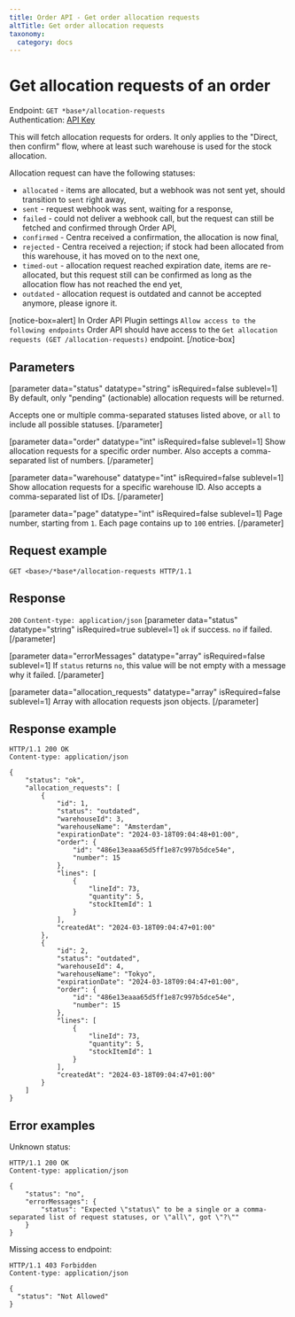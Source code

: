 ```yaml
---
title: Order API - Get order allocation requests
altTitle: Get order allocation requests
taxonomy:
  category: docs
---
```


# Get allocation requests of an order

Endpoint: `GET *base*/allocation-requests`  
Authentication: [API Key](/api-references/api-intro#authentication)

This will fetch allocation requests for orders. It only applies to the "Direct, then confirm" flow, where at least such 
warehouse is used for the stock allocation.

Allocation request can have the following statuses:

* `allocated` - items are allocated, but a webhook was not sent yet, should transition to `sent` right away,
* `sent` - request webhook was sent, waiting for a response,
* `failed` - could not deliver a webhook call, but the request can still be fetched and confirmed through Order API,
* `confirmed` - Centra received a confirmation, the allocation is now final,
* `rejected` - Centra received a rejection; if stock had been allocated from this warehouse, it has moved on to the next one,
* `timed-out` - allocation request reached expiration date, items are re-allocated, but this request still can be confirmed as long as the allocation flow has not reached the end yet,
* `outdated` - allocation request is outdated and cannot be accepted anymore, please ignore it.

[notice-box=alert]
In Order API Plugin settings `Allow access to the following endpoints` Order API should have access to the `Get allocation requests (GET /allocation-requests)` endpoint.
[/notice-box]

## Parameters

[parameter data="status" datatype="string" isRequired=false sublevel=1]
By default, only "pending" (actionable) allocation requests will be returned.

Accepts one or multiple comma-separated statuses listed above, or ``all`` to include all possible statuses.
[/parameter]

[parameter data="order" datatype="int" isRequired=false sublevel=1]
Show allocation requests for a specific order number. Also accepts a comma-separated list of numbers.
[/parameter]

[parameter data="warehouse" datatype="int" isRequired=false sublevel=1]
Show allocation requests for a specific warehouse ID. Also accepts a comma-separated list of IDs.
[/parameter]

[parameter data="page" datatype="int" isRequired=false sublevel=1]
Page number, starting from ``1``. Each page contains up to ``100`` entries.
[/parameter]

## Request example

`GET <base>/*base*/allocation-requests HTTP/1.1`

## Response

`200` `Content-type: application/json`
[parameter data="status" datatype="string" isRequired=true sublevel=1]
``ok`` if success. ``no`` if failed.
[/parameter]

[parameter data="errorMessages" datatype="array" isRequired=false sublevel=1]
If ``status`` returns ``no``, this value will be not empty with a message why it failed.
[/parameter]

[parameter data="allocation_requests" datatype="array" isRequired=false sublevel=1]
Array with allocation requests json objects.
[/parameter]

## Response example

```http
HTTP/1.1 200 OK
Content-type: application/json

{
    "status": "ok",
    "allocation_requests": [
        {
            "id": 1,
            "status": "outdated",
            "warehouseId": 3,
            "warehouseName": "Amsterdam",
            "expirationDate": "2024-03-18T09:04:48+01:00",
            "order": {
                "id": "486e13eaaa65d5ff1e87c997b5dce54e",
                "number": 15
            },
            "lines": [
                {
                    "lineId": 73,
                    "quantity": 5,
                    "stockItemId": 1
                }
            ],
            "createdAt": "2024-03-18T09:04:47+01:00"
        },
        {
            "id": 2,
            "status": "outdated",
            "warehouseId": 4,
            "warehouseName": "Tokyo",
            "expirationDate": "2024-03-18T09:04:47+01:00",
            "order": {
                "id": "486e13eaaa65d5ff1e87c997b5dce54e",
                "number": 15
            },
            "lines": [
                {
                    "lineId": 73,
                    "quantity": 5,
                    "stockItemId": 1
                }
            ],
            "createdAt": "2024-03-18T09:04:47+01:00"
        }
    ]
}
```

## Error examples

Unknown status:

```http
HTTP/1.1 200 OK
Content-type: application/json

{
    "status": "no",
    "errorMessages": {
        "status": "Expected \"status\" to be a single or a comma-separated list of request statuses, or \"all\", got \"?\""
    }
}
```


Missing access to endpoint: 
```http
HTTP/1.1 403 Forbidden
Content-type: application/json

{
  "status": "Not Allowed"
}
```

